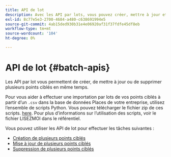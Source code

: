 ```yaml
---
title: API de lot
description: Avec les API par lots, vous pouvez créer, mettre à jour et supprimer plusieurs points ciblés.
exl-id: 8c77e5e3-2700-4684-a480-c638691994e5
source-git-commit: 4ab15ded930b31e4e06920af31f37fdfe45df8eb
workflow-type: tm+mt
source-wordcount: '104'
ht-degree: 0%

---
```


# API de lot {#batch-apis}

Les API par lot vous permettent de créer, de mettre à jour ou de supprimer plusieurs points ciblés en même temps.

Pour vous aider à effectuer une importation par lots de vos points ciblés à partir d’un `.csv` dans la base de données Places de votre entreprise, utilisez l’ensemble de scripts Python. Vous pouvez télécharger le fichier zip de ces scripts. [here](https://github.com/adobe/places-scripts). Pour plus d’informations sur l’utilisation des scripts, voir le fichier LISEZMOI dans le référentiel.

Vous pouvez utiliser les API de lot pour effectuer les tâches suivantes :

* [Création de plusieurs points ciblés](/help/web-service-api/api-usage/manage-pois/batch-apis/create-multiple-pois.md)
* [Mise à jour de plusieurs points ciblés](/help/web-service-api/api-usage/manage-pois/batch-apis/update-multiple-pois.md)
* [Suppression de plusieurs points ciblés](/help/web-service-api/api-usage/manage-pois/batch-apis/delete-multiple-pois.md)
